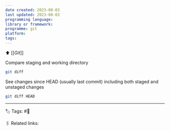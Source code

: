 ```yaml
---
date created: 2023-08-03
last updated: 2023-08-03
programming language:
library or framework:
programme: git
platform:
tags: 
---
```

⬆ [[_Git_]]

Compare staging and working directory
```bash
git diff
```

See changes since HEAD (usually last commit) including both staged and unstaged changes
```bash
git diff HEAD
```

---
🏷 Tags: #🌱

🖇 Related links:
